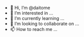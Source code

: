 - 👋 Hi, I’m @daitome
- 👀 I’m interested in ...
- 🌱 I’m currently learning ...
- 💞️ I’m looking to collaborate on ...
- 📫 How to reach me ...

<!---
daitome/daitome is a ✨ special ✨ repository because its `README.md` (this file) appears on your GitHub profile.
You can click the Preview link to take a look at your changes.
--->
